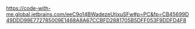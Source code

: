 https://code-with-me.global.jetbrains.com/eeC9o14BWadezeUtjxuSFw#p=PC&fp=CB45699D49DDD99E772785009E1468A8A67CCBFD2881705B5DFF053F9DDFD4F8
